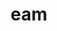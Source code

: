 ---
title: eam
meaning: her (accusative)
ch: seven
pos: pronoun
abbgender: f.
abbgender2: fem.
gender: feminine
mt: yes
mt5thru7: yes
ss: yes
ss1: yes
---